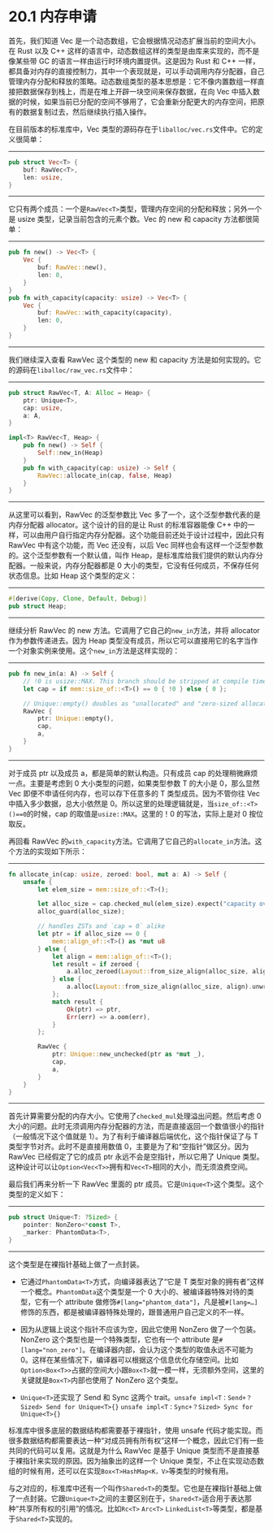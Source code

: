 # 20.1 内存申请

首先，我们知道 Vec 是一个动态数组，它会根据情况动态扩展当前的空间大小。在 Rust 以及 C++ 这样的语言中，动态数组这样的类型是由库来实现的，而不是像某些带 GC 的语言一样由运行时环境内置提供。这是因为 Rust 和 C++ 一样，都具备对内存的直接控制力，其中一个表现就是，可以手动调用内存分配器，自己管理内存分配和释放的策略。动态数组类型的基本思想是：它不像内置数组一样直接把数据保存到栈上，而是在堆上开辟一块空间来保存数据，在向 Vec 中插入数据的时候，如果当前已分配的空间不够用了，它会重新分配更大的内存空间，把原有的数据复制过去，然后继续执行插入操作。

在目前版本的标准库中，Vec 类型的源码存在于`liballoc/vec.rs`文件中。它的定义很简单：

---

```rust
pub struct Vec<T> {
    buf: RawVec<T>,
    len: usize,
}
```

---

它只有两个成员：一个是`RawVec<T>`类型，管理内存空间的分配和释放；另外一个是 usize 类型，记录当前包含的元素个数。Vec 的 new 和 capacity 方法都很简单：

---

```rust
pub fn new() -> Vec<T> {
    Vec {
        buf: RawVec::new(),
        len: 0,
    }
}
pub fn with_capacity(capacity: usize) -> Vec<T> {
    Vec {
        buf: RawVec::with_capacity(capacity),
        len: 0,
    }
}
```

---

我们继续深入查看 RawVec 这个类型的 new 和 capacity 方法是如何实现的。它的源码在`liballoc/raw_vec.rs`文件中：

---

```rust
pub struct RawVec<T, A: Alloc = Heap> {
    ptr: Unique<T>,
    cap: usize,
    a: A,
}

impl<T> RawVec<T, Heap> {
    pub fn new() -> Self {
        Self::new_in(Heap)
    }
    pub fn with_capacity(cap: usize) -> Self {
        RawVec::allocate_in(cap, false, Heap)
    }
}
```

---

从这里可以看到，RawVec 的泛型参数比 Vec 多了一个，这个泛型参数代表的是内存分配器 allocator。这个设计的目的是让 Rust 的标准容器能像 C++ 中的一样，可以由用户自行指定内存分配器。这个功能目前还处于设计过程中，因此只有 RawVec 中有这个功能，而 Vec 还没有，以后 Vec 同样也会有这样一个泛型参数的。这个泛型参数有一个默认值，叫作 Heap，是标准库给我们提供的默认内存分配器。一般来说，内存分配器都是 0 大小的类型，它没有任何成员，不保存任何状态信息。比如 Heap 这个类型的定义：

---

```rust
#[derive(Copy, Clone, Default, Debug)]
pub struct Heap;
```

---

继续分析 RawVec 的 new 方法。它调用了它自己的`new_in`方法，并将 allocator 作为参数传递进去。因为 Heap 类型没有成员，所以它可以直接用它的名字当作一个对象实例来使用。这个`new_in`方法是这样实现的：

---

```rust
pub fn new_in(a: A) -> Self {
    // !0 is usize::MAX. This branch should be stripped at compile time.
    let cap = if mem::size_of::<T>() == 0 { !0 } else { 0 };

    // Unique::empty() doubles as "unallocated" and "zero-sized allocation"
    RawVec {
        ptr: Unique::empty(),
        cap,
        a,
    }
}
```

---

对于成员 ptr 以及成员 a，都是简单的默认构造。只有成员 cap 的处理稍微麻烦一点。主要是考虑到 0 大小类型的问题，如果类型参数 T 的大小是 0，那么显然 Vec 即便不申请任何内存，也可以存下任意多的 T 类型成员。因为不管你往 Vec 中插入多少数据，总大小依然是 0。所以这里的处理逻辑就是，当`size_of::<T>()==0`的时候，cap 的取值是`usize::MAX`。这里的！0 的写法，实际上是对 0 按位取反。

再回看 RawVec 的`with_capacity`方法。它调用了它自己的`allocate_in`方法。这个方法的实现如下所示：

---

```rust
fn allocate_in(cap: usize, zeroed: bool, mut a: A) -> Self {
    unsafe {
        let elem_size = mem::size_of::<T>();

        let alloc_size = cap.checked_mul(elem_size).expect("capacity overflow");
        alloc_guard(alloc_size);

        // handles ZSTs and `cap = 0` alike
        let ptr = if alloc_size == 0 {
            mem::align_of::<T>() as *mut u8
        } else {
            let align = mem::align_of::<T>();
            let result = if zeroed {
                a.alloc_zeroed(Layout::from_size_align(alloc_size, align).unwrap())
            } else {
                a.alloc(Layout::from_size_align(alloc_size, align).unwrap())
            };
            match result {
                Ok(ptr) => ptr,
                Err(err) => a.oom(err),
            }
        };

        RawVec {
            ptr: Unique::new_unchecked(ptr as *mut _),
            cap,
            a,
        }
    }
}
```

---

首先计算需要分配的内存大小。它使用了`checked_mul`处理溢出问题。然后考虑 0 大小的问题。此时无须调用内存分配器的方法，而是直接返回一个数值很小的指针（一般情况下这个值就是 1）。为了有利于编译器后端优化，这个指针保证了与 T 类型字节对齐。此时不是直接用数值 0，主要是为了和“空指针”做区分。因为 RawVec 已经假定了它的成员 ptr 永远不会是空指针，所以它用了 Unique 类型。这种设计可以让`Option<Vec<T>>`拥有和`Vec<T>`相同的大小，而无须浪费空间。

最后我们再来分析一下 RawVec 里面的 ptr 成员。它是`Unique<T>`这个类型。这个类型的定义如下：

---

```rust
pub struct Unique<T: ?Sized> {
    pointer: NonZero<*const T>,
    _marker: PhantomData<T>,
}
```

---

这个类型是在裸指针基础上做了一点封装。

* 它通过`PhantomData<T>`方式，向编译器表达了“它是 T 类型对象的拥有者”这样一个概念。`PhantomData`这个类型是一个 0 大小的、被编译器特殊对待的类型，它有一个 attribute 做修饰`#[lang="phantom_data"]`，凡是被`#[lang=…]`修饰的东西，都是被编译器特殊处理的，跟普通用户自己定义的不一样。

* 因为从逻辑上说这个指针不应该为空，因此它使用 NonZero 做了一个包装。NonZero 这个类型也是一个特殊类型，它也有一个 attribute 是`#[lang="non_zero"]`。在编译器内部，会认为这个类型的取值永远不可能为 0。这样在某些情况下，编译器可以根据这个信息优化存储空间。比如`Option<Box<T>>`占据的空间大小跟`Box<T>`就一模一样，无须额外空间，这里的关键就是`Box<T>`内部也使用了 NonZero 这个类型。

* `Unique<T>`还实现了 Send 和 Sync 这两个 trait。`unsafe impl<T：Send+？Sized> Send for Unique<T>{}` `unsafe impl<T：Sync+？Sized> Sync for Unique<T>{}`

标准库中很多底层的数据结构都需要基于裸指针，使用 unsafe 代码才能实现。而很多数据结构都需要表达一种“对成员拥有所有权”这样一个概念，因此它们有一些共同的代码可以复用。这就是为什么 RawVec 是基于 Unique 类型而不是直接基于裸指针来实现的原因。因为抽象出的这样一个 Unique 类型，不止在实现动态数组的时候有用，还可以在实现`Box<T>HashMap<K，V>`等类型的时候有用。

与之对应的，标准库中还有一个叫作`Shared<T>`的类型。它也是在裸指针基础上做了一点封装。它跟`Unique<T>`之间的主要区别在于，`Shared<T>`适合用于表达那种“共享所有权的引用”的情况。比如`Rc<T>` `Arc<T>` `LinkedList<T>`等类型，都是基于`Shared<T>`实现的。
